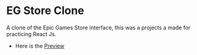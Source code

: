 # EG Store Clone

A clone of the Epic Games Store interface, this was a projects a made for practicing React Js.

- Here is the [Preview](https://epic-clone.vercel.app/)
